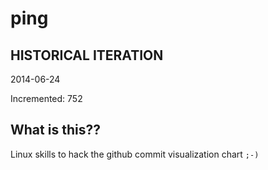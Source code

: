 # ping

## HISTORICAL ITERATION
2014-06-24

Incremented: 752

## What is this?? 
Linux skills to hack the github commit visualization chart `;-)`
